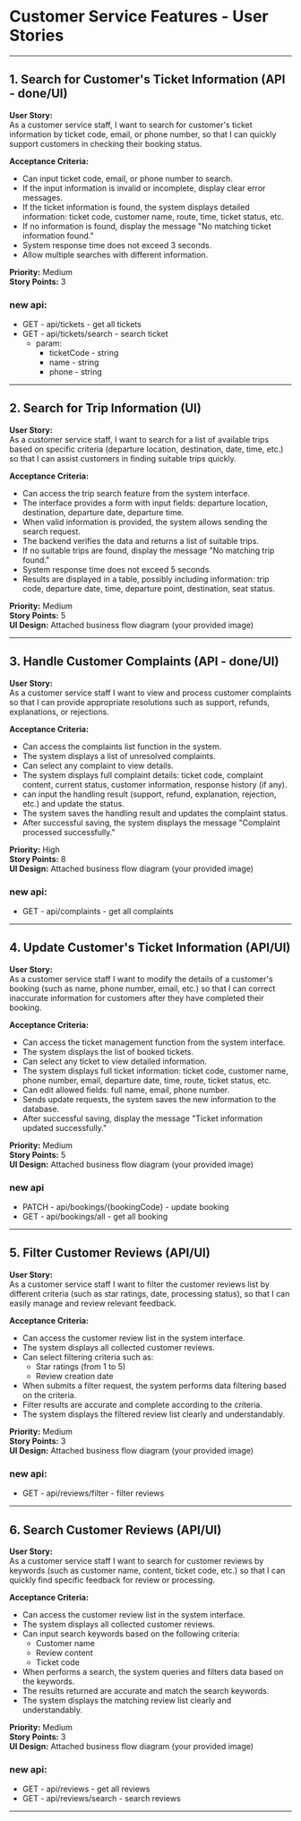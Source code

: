 # Customer Service Features - User Stories

---

## 1. Search for Customer's Ticket Information (API - done/UI)

**User Story:**  
As a customer service staff, I want to search for customer's ticket information by ticket code, email, or phone number, so that I can quickly support customers in checking their booking status.

**Acceptance Criteria:**
- Can input ticket code, email, or phone number to search.
- If the input information is invalid or incomplete, display clear error messages.
- If the ticket information is found, the system displays detailed information: ticket code, customer name, route, time, ticket status, etc.
- If no information is found, display the message "No matching ticket information found."
- System response time does not exceed 3 seconds.
- Allow multiple searches with different information.

**Priority:** Medium  
**Story Points:** 3  
### new api:
- GET - api/tickets - get all tickets
- GET - api/tickets/search - search ticket
  - param:
    - ticketCode - string
    - name - string
    - phone - string
---

## 2. Search for Trip Information (UI)

**User Story:**  
As a customer service staff, I want to search for a list of available trips based on specific criteria (departure location, destination, date, time, etc.) so that I can assist customers in finding suitable trips quickly.

**Acceptance Criteria:**
- Can access the trip search feature from the system interface.
- The interface provides a form with input fields: departure location, destination, departure date, departure time.
- When valid information is provided, the system allows sending the search request.
- The backend verifies the data and returns a list of suitable trips.
- If no suitable trips are found, display the message "No matching trip found."
- System response time does not exceed 5 seconds.
- Results are displayed in a table, possibly including information: trip code, departure date, time, departure point, destination, seat status.

**Priority:** Medium  
**Story Points:** 5  
**UI Design:** Attached business flow diagram (your provided image)

---

## 3. Handle Customer Complaints (API - done/UI)

**User Story:**  
As a customer service staff I want to view and process customer complaints so that I can provide appropriate resolutions such as support, refunds, explanations, or rejections.

**Acceptance Criteria:**
- Can access the complaints list function in the system.
- The system displays a list of unresolved complaints.
- Can select any complaint to view details.
- The system displays full complaint details: ticket code, complaint content, current status, customer information, response history (if any).
- can input the handling result (support, refund, explanation, rejection, etc.) and update the status.
- The system saves the handling result and updates the complaint status.
- After successful saving, the system displays the message "Complaint processed successfully."

**Priority:** High  
**Story Points:** 8  
**UI Design:** Attached business flow diagram (your provided image)

### new api:
- GET - api/complaints - get all complaints

---

## 4. Update Customer's Ticket Information (API/UI)

**User Story:**  
As a customer service staff I want to modify the details of a customer's booking (such as name, phone number, email, etc.) so that I can correct inaccurate information for customers after they have completed their booking.

**Acceptance Criteria:**
- Can access the ticket management function from the system interface.
- The system displays the list of booked tickets.
- Can select any ticket to view detailed information.
- The system displays full ticket information: ticket code, customer name, phone number, email, departure date, time, route, ticket status, etc.
- Can edit allowed fields: full name, email, phone number.
- Sends update requests, the system saves the new information to the database.
- After successful saving, display the message "Ticket information updated successfully."

**Priority:** Medium  
**Story Points:** 5  
**UI Design:** Attached business flow diagram (your provided image)

### new api
- PATCH - api/bookings/{bookingCode} - update booking
- GET - api/bookings/all - get all booking


---

## 5. Filter Customer Reviews (API/UI)

**User Story:**  
As a customer service staff I want to filter the customer reviews list by different criteria (such as star ratings, date, processing status), so that I can easily manage and review relevant feedback.

**Acceptance Criteria:**
- Can access the customer review list in the system interface.
- The system displays all collected customer reviews.
- Can select filtering criteria such as:
  - Star ratings (from 1 to 5)
  - Review creation date
- When submits a filter request, the system performs data filtering based on the criteria.
- Filter results are accurate and complete according to the criteria.
- The system displays the filtered review list clearly and understandably.

**Priority:** Medium  
**Story Points:** 3  
**UI Design:** Attached business flow diagram (your provided image)

### new api:
- GET - api/reviews/filter - filter reviews
---

## 6. Search Customer Reviews (API/UI)

**User Story:**  
As a customer service staff I want to search for customer reviews by keywords (such as customer name, content, ticket code, etc.) so that I can quickly find specific feedback for review or processing.

**Acceptance Criteria:**
- Can access the customer review list in the system interface.
- The system displays all collected customer reviews.
- Can input search keywords based on the following criteria:
  - Customer name
  - Review content
  - Ticket code
- When performs a search, the system queries and filters data based on the keywords.
- The results returned are accurate and match the search keywords.
- The system displays the matching review list clearly and understandably.

**Priority:** Medium  
**Story Points:** 3  
**UI Design:** Attached business flow diagram (your provided image)

### new api:
- GET - api/reviews - get all reviews
- GET - api/reviews/search - search reviews

---
